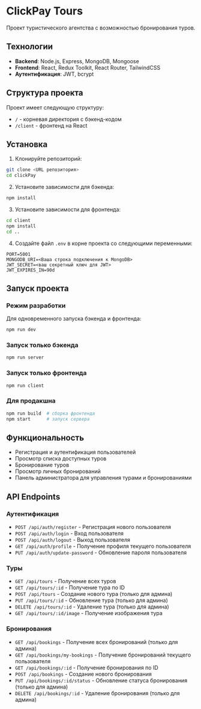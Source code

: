 # ClickPay Tours

Проект туристического агентства с возможностью бронирования туров.

## Технологии

- **Backend**: Node.js, Express, MongoDB, Mongoose
- **Frontend**: React, Redux Toolkit, React Router, TailwindCSS
- **Аутентификация**: JWT, bcrypt

## Структура проекта

Проект имеет следующую структуру:

- `/` - корневая директория с бэкенд-кодом
- `/client` - фронтенд на React

## Установка

1. Клонируйте репозиторий:
```bash
git clone <URL репозитория>
cd clickPay
```

2. Установите зависимости для бэкенда:
```bash
npm install
```

3. Установите зависимости для фронтенда:
```bash
cd client
npm install
cd ..
```

4. Создайте файл `.env` в корне проекта со следующими переменными:
```
PORT=5001
MONGODB_URI=<Ваша строка подключения к MongoDB>
JWT_SECRET=<ваш секретный ключ для JWT>
JWT_EXPIRES_IN=90d
```

## Запуск проекта

### Режим разработки
Для одновременного запуска бэкенда и фронтенда:
```bash
npm run dev
```

### Запуск только бэкенда
```bash
npm run server
```

### Запуск только фронтенда
```bash
npm run client
```

### Для продакшна
```bash
npm run build  # сборка фронтенда
npm start      # запуск сервера
```

## Функциональность

- Регистрация и аутентификация пользователей
- Просмотр списка доступных туров
- Бронирование туров
- Просмотр личных бронирований
- Панель администратора для управления турами и бронированиями

## API Endpoints

### Аутентификация
- `POST /api/auth/register` - Регистрация нового пользователя
- `POST /api/auth/login` - Вход пользователя
- `POST /api/auth/logout` - Выход пользователя
- `GET /api/auth/profile` - Получение профиля текущего пользователя
- `PUT /api/auth/update-password` - Обновление пароля пользователя

### Туры
- `GET /api/tours` - Получение всех туров
- `GET /api/tours/:id` - Получение тура по ID
- `POST /api/tours` - Создание нового тура (только для админа)
- `PUT /api/tours/:id` - Обновление тура (только для админа)
- `DELETE /api/tours/:id` - Удаление тура (только для админа)
- `GET /api/tours/:id/image` - Получение изображения тура

### Бронирования
- `GET /api/bookings` - Получение всех бронирований (только для админа)
- `GET /api/bookings/my-bookings` - Получение бронирований текущего пользователя
- `GET /api/bookings/:id` - Получение бронирования по ID
- `POST /api/bookings` - Создание нового бронирования
- `PUT /api/bookings/:id/status` - Обновление статуса бронирования (только для админа)
- `DELETE /api/bookings/:id` - Удаление бронирования (только для админа) 